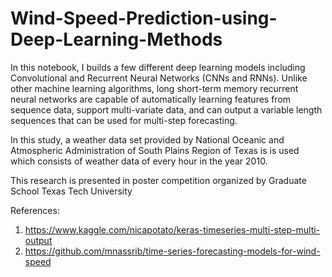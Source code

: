 # Wind-Speed-Prediction-using-Deep-Learning-Methods

In this notebook, I builds a few different deep learning models including Convolutional and Recurrent Neural Networks (CNNs and RNNs). 
Unlike other machine learning algorithms, long short-term memory recurrent neural networks are capable of automatically learning features from sequence data, 
support multi-variate data, and can output a variable length sequences that can be used for multi-step forecasting. 

In this study, a weather data set provided by National Oceanic and Atmospheric Administration of South Plains Region of Texas is is used which consists 
of weather data of every hour in the year 2010.

This research is presented in poster competition organized by Graduate School Texas Tech University


References: 
1. https://www.kaggle.com/nicapotato/keras-timeseries-multi-step-multi-output
2. https://github.com/mnassrib/time-series-forecasting-models-for-wind-speed
